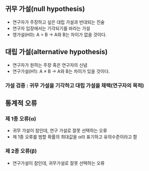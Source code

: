 ## 귀무 가설(null hypothesis)
* 연구자가 주장하고 싶은 대립 가설과 반대되는 진술
* 연구자 입장에서는 기각되기를 바라는 가설
* 영가설(H0): A = B -> A와 B는 차이가 없을 것이다.

## 대립 가설(alternative hypothesis)
* 연구자가 원하는 주장 혹은 연구자의 신념
* 연구가설(H1): A ≠ B -> A와 B는 차이가 있을 것이다.


### 가설 검증 : 귀무 가설을 기각하고 대립 가설을 채택(연구자의 목적)

## 통계적 오류
### 제 1종 오류(α)
* 귀무 가설이 참인데, 연구 가설로 잘못 선택하는 오류
* 제 1종 오류를 범할 확률의 최대값을 α라 표기하고 유의수준이라고 함

### 제 2종 오류(β)
* 연구가설이 참인데, 귀무가설로 잘못 선택하는 오류
